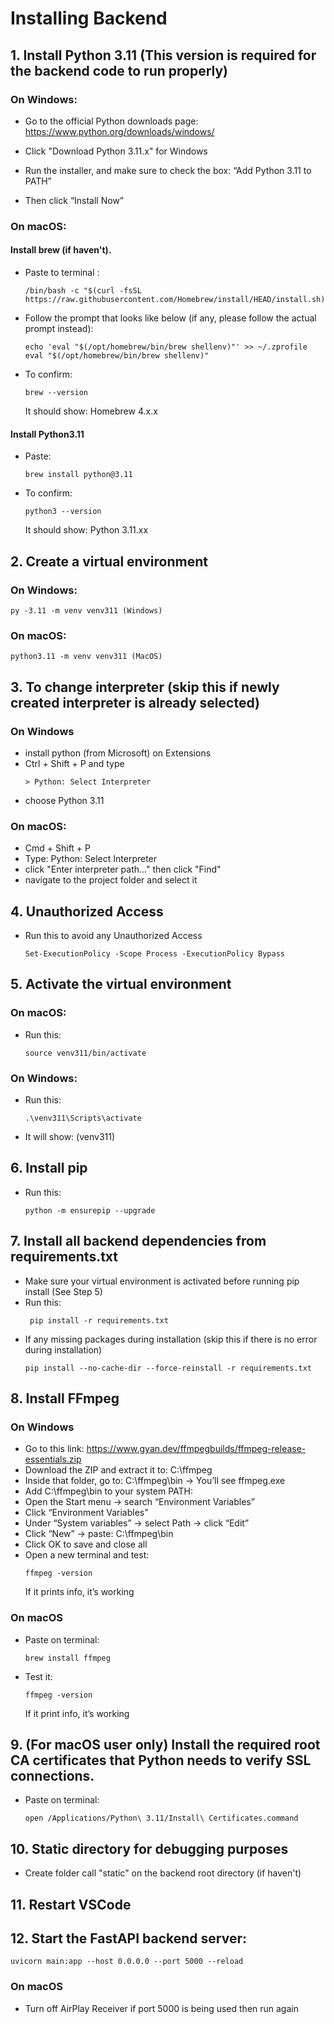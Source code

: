 # Installing Backend

## 1. Install Python 3.11 (This version is required for the backend code to run properly)

### On Windows:
- Go to the official Python downloads page:
https://www.python.org/downloads/windows/

- Click "Download Python 3.11.x" for Windows

- Run the installer, and make sure to check the box: “Add Python 3.11 to PATH”
- Then click “Install Now”

### On macOS:
#### Install brew (if haven't). 
- Paste to terminal : 

    ```
    /bin/bash -c "$(curl -fsSL https://raw.githubusercontent.com/Homebrew/install/HEAD/install.sh)"
    ```

- Follow the prompt that looks like below (if any, please follow the actual prompt instead): 

    ```
    echo 'eval "$(/opt/homebrew/bin/brew shellenv)"' >> ~/.zprofile
    eval "$(/opt/homebrew/bin/brew shellenv)"
    ```   

- To confirm: 

    ```
    brew --version
    ```

    It should show: Homebrew 4.x.x

#### Install Python3.11
- Paste:
    ```
    brew install python@3.11
    ```

- To confirm:
    ```
    python3 --version
    ```
    It should show: Python 3.11.xx

## 2. Create a virtual environment

### On Windows:

```
py -3.11 -m venv venv311 (Windows)
```

### On macOS:
```
python3.11 -m venv venv311 (MacOS)
```

## 3. To change interpreter (skip this if newly created interpreter is already selected)
### On Windows
- install python (from Microsoft) on Extensions
- Ctrl + Shift + P and type 
    ```
    > Python: Select Interpreter
    ```
- choose Python 3.11

### On macOS:
- Cmd + Shift + P
- Type: Python: Select Interpreter
- click "Enter interpreter path..." then click "Find"
- navigate to the project folder and select it   

## 4. Unauthorized Access
- Run this to avoid any Unauthorized Access

    ```
    Set-ExecutionPolicy -Scope Process -ExecutionPolicy Bypass
    ```

## 5. Activate the virtual environment
### On macOS:
- Run this:
    ```
    source venv311/bin/activate
    ```
### On Windows:
- Run this: 
    ```
    .\venv311\Scripts\activate
    ```

- It will show: (venv311)
## 6. Install pip
- Run this:
    ```
    python -m ensurepip --upgrade
    ```

## 7. Install all backend dependencies from requirements.txt
- Make sure your virtual environment is activated before running pip install (See Step 5)
- Run this:
   ```
    pip install -r requirements.txt
    ```
- If any missing packages during installation (skip this if there is no error during installation)
    ```
    pip install --no-cache-dir --force-reinstall -r requirements.txt
    ```
## 8. Install FFmpeg 
### On Windows
- Go to this link:  https://www.gyan.dev/ffmpegbuilds/ffmpeg-release-essentials.zip
- Download the ZIP and extract it to: C:\ffmpeg
- Inside that folder, go to: C:\ffmpeg\bin → You’ll see ffmpeg.exe
- Add C:\ffmpeg\bin to your system PATH:
- Open the Start menu → search “Environment Variables”
- Click “Environment Variables”
- Under “System variables” → select Path → click “Edit”
- Click “New” → paste: C:\ffmpeg\bin
- Click OK to save and close all
- Open a new terminal and test:
    ```
    ffmpeg -version
    ```
    If it prints info, it’s working

### On macOS
   
- Paste on terminal: 
    ```
    brew install ffmpeg
    ```
- Test it: 
    ```
    ffmpeg -version
    ```
    If it print info, it’s working
## 9. (For macOS user only) Install the required root CA certificates that Python needs to verify SSL connections.
- Paste on terminal:
    ```
    open /Applications/Python\ 3.11/Install\ Certificates.command
    ```

## 10. Static directory for debugging purposes
- Create folder call "static" on the backend root directory (if haven't)

## 11. Restart VSCode

## 12. Start the FastAPI backend server:

```
uvicorn main:app --host 0.0.0.0 --port 5000 --reload  
```

### On macOS
- Turn off AirPlay Receiver if port 5000 is being used then run again